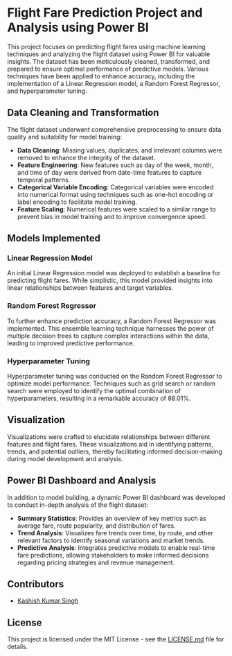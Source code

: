 # Flight Fare Prediction Project and Analysis using Power BI

This project focuses on predicting flight fares using machine learning techniques and analyzing the flight dataset using Power BI for valuable insights. The dataset has been meticulously cleaned, transformed, and prepared to ensure optimal performance of predictive models. Various techniques have been applied to enhance accuracy, including the implementation of a Linear Regression model, a Random Forest Regressor, and hyperparameter tuning.

## Data Cleaning and Transformation

The flight dataset underwent comprehensive preprocessing to ensure data quality and suitability for model training:

- **Data Cleaning**: Missing values, duplicates, and irrelevant columns were removed to enhance the integrity of the dataset.
- **Feature Engineering**: New features such as day of the week, month, and time of day were derived from date-time features to capture temporal patterns.
- **Categorical Variable Encoding**: Categorical variables were encoded into numerical format using techniques such as one-hot encoding or label encoding to facilitate model training.
- **Feature Scaling**: Numerical features were scaled to a similar range to prevent bias in model training and to improve convergence speed.

## Models Implemented

### Linear Regression Model

An initial Linear Regression model was deployed to establish a baseline for predicting flight fares. While simplistic, this model provided insights into linear relationships between features and target variables.

### Random Forest Regressor

To further enhance prediction accuracy, a Random Forest Regressor was implemented. This ensemble learning technique harnesses the power of multiple decision trees to capture complex interactions within the data, leading to improved predictive performance.

### Hyperparameter Tuning

Hyperparameter tuning was conducted on the Random Forest Regressor to optimize model performance. Techniques such as grid search or random search were employed to identify the optimal combination of hyperparameters, resulting in a remarkable accuracy of 88.01%.

## Visualization

Visualizations were crafted to elucidate relationships between different features and flight fares. These visualizations aid in identifying patterns, trends, and potential outliers, thereby facilitating informed decision-making during model development and analysis.

## Power BI Dashboard and Analysis

In addition to model building, a dynamic Power BI dashboard was developed to conduct in-depth analysis of the flight dataset:

- **Summary Statistics**: Provides an overview of key metrics such as average fare, route popularity, and distribution of fares.
- **Trend Analysis**: Visualizes fare trends over time, by route, and other relevant factors to identify seasonal variations and market trends.
- **Predictive Analysis**: Integrates predictive models to enable real-time fare predictions, allowing stakeholders to make informed decisions regarding pricing strategies and revenue management.


## Contributors

- [Kashish Kumar Singh](https://github.com/Sniperex)

## License

This project is licensed under the MIT License - see the [LICENSE.md](LICENSE.md) file for details.
